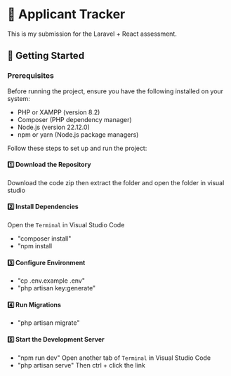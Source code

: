 # 📝 Applicant Tracker
This is my submission for the Laravel + React assessment.

## 🚀 Getting Started
### Prerequisites
Before running the project, ensure you have the following installed on your system:
- PHP or XAMPP (version 8.2)
- Composer (PHP dependency manager)
- Node.js (version 22.12.0)
- npm or yarn (Node.js package managers)

Follow these steps to set up and run the project:

#### 1️⃣ Download the Repository
Download the code zip then extract the folder and open the folder in visual studio

#### 2️⃣ Install Dependencies
Open the `Terminal` in Visual Studio Code
- "composer install"
- "npm install

#### 3️⃣ Configure Environment
- "cp .env.example .env"
- "php artisan key:generate"

#### 4️⃣ Run Migrations
- "php artisan migrate"

#### 5️⃣ Start the Development Server
- "npm run dev"
Open another tab of `Terminal` in Visual Studio Code
- "php artisan serve"
Then ctrl + click the link

